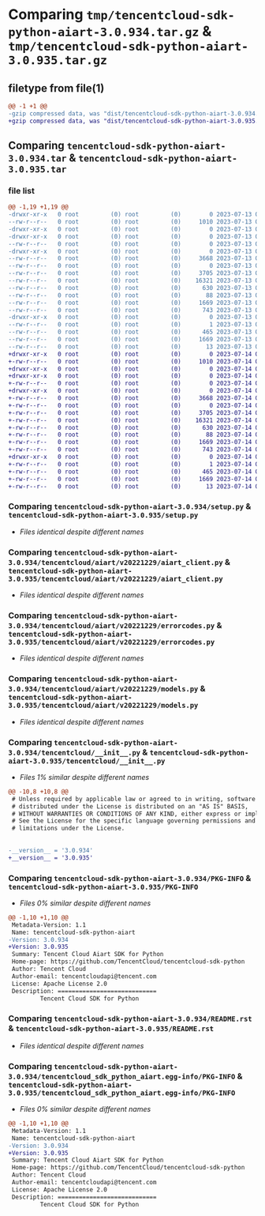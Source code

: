 # Comparing `tmp/tencentcloud-sdk-python-aiart-3.0.934.tar.gz` & `tmp/tencentcloud-sdk-python-aiart-3.0.935.tar.gz`

## filetype from file(1)

```diff
@@ -1 +1 @@
-gzip compressed data, was "dist/tencentcloud-sdk-python-aiart-3.0.934.tar", last modified: Thu Jul 13 00:14:12 2023, max compression
+gzip compressed data, was "dist/tencentcloud-sdk-python-aiart-3.0.935.tar", last modified: Fri Jul 14 00:15:49 2023, max compression
```

## Comparing `tencentcloud-sdk-python-aiart-3.0.934.tar` & `tencentcloud-sdk-python-aiart-3.0.935.tar`

### file list

```diff
@@ -1,19 +1,19 @@
-drwxr-xr-x   0 root         (0) root         (0)        0 2023-07-13 00:14:12.000000 tencentcloud-sdk-python-aiart-3.0.934/
--rw-r--r--   0 root         (0) root         (0)     1010 2023-07-13 00:14:12.000000 tencentcloud-sdk-python-aiart-3.0.934/setup.py
-drwxr-xr-x   0 root         (0) root         (0)        0 2023-07-13 00:14:12.000000 tencentcloud-sdk-python-aiart-3.0.934/tencentcloud/
-drwxr-xr-x   0 root         (0) root         (0)        0 2023-07-13 00:14:12.000000 tencentcloud-sdk-python-aiart-3.0.934/tencentcloud/aiart/
--rw-r--r--   0 root         (0) root         (0)        0 2023-07-13 00:14:12.000000 tencentcloud-sdk-python-aiart-3.0.934/tencentcloud/aiart/__init__.py
-drwxr-xr-x   0 root         (0) root         (0)        0 2023-07-13 00:14:12.000000 tencentcloud-sdk-python-aiart-3.0.934/tencentcloud/aiart/v20221229/
--rw-r--r--   0 root         (0) root         (0)     3668 2023-07-13 00:14:12.000000 tencentcloud-sdk-python-aiart-3.0.934/tencentcloud/aiart/v20221229/aiart_client.py
--rw-r--r--   0 root         (0) root         (0)        0 2023-07-13 00:14:12.000000 tencentcloud-sdk-python-aiart-3.0.934/tencentcloud/aiart/v20221229/__init__.py
--rw-r--r--   0 root         (0) root         (0)     3705 2023-07-13 00:14:12.000000 tencentcloud-sdk-python-aiart-3.0.934/tencentcloud/aiart/v20221229/errorcodes.py
--rw-r--r--   0 root         (0) root         (0)    16321 2023-07-13 00:14:12.000000 tencentcloud-sdk-python-aiart-3.0.934/tencentcloud/aiart/v20221229/models.py
--rw-r--r--   0 root         (0) root         (0)      630 2023-07-13 00:14:12.000000 tencentcloud-sdk-python-aiart-3.0.934/tencentcloud/__init__.py
--rw-r--r--   0 root         (0) root         (0)       88 2023-07-13 00:14:12.000000 tencentcloud-sdk-python-aiart-3.0.934/setup.cfg
--rw-r--r--   0 root         (0) root         (0)     1669 2023-07-13 00:14:12.000000 tencentcloud-sdk-python-aiart-3.0.934/PKG-INFO
--rw-r--r--   0 root         (0) root         (0)      743 2023-07-13 00:14:12.000000 tencentcloud-sdk-python-aiart-3.0.934/README.rst
-drwxr-xr-x   0 root         (0) root         (0)        0 2023-07-13 00:14:12.000000 tencentcloud-sdk-python-aiart-3.0.934/tencentcloud_sdk_python_aiart.egg-info/
--rw-r--r--   0 root         (0) root         (0)        1 2023-07-13 00:14:12.000000 tencentcloud-sdk-python-aiart-3.0.934/tencentcloud_sdk_python_aiart.egg-info/dependency_links.txt
--rw-r--r--   0 root         (0) root         (0)      465 2023-07-13 00:14:12.000000 tencentcloud-sdk-python-aiart-3.0.934/tencentcloud_sdk_python_aiart.egg-info/SOURCES.txt
--rw-r--r--   0 root         (0) root         (0)     1669 2023-07-13 00:14:12.000000 tencentcloud-sdk-python-aiart-3.0.934/tencentcloud_sdk_python_aiart.egg-info/PKG-INFO
--rw-r--r--   0 root         (0) root         (0)       13 2023-07-13 00:14:12.000000 tencentcloud-sdk-python-aiart-3.0.934/tencentcloud_sdk_python_aiart.egg-info/top_level.txt
+drwxr-xr-x   0 root         (0) root         (0)        0 2023-07-14 00:15:49.000000 tencentcloud-sdk-python-aiart-3.0.935/
+-rw-r--r--   0 root         (0) root         (0)     1010 2023-07-14 00:15:49.000000 tencentcloud-sdk-python-aiart-3.0.935/setup.py
+drwxr-xr-x   0 root         (0) root         (0)        0 2023-07-14 00:15:49.000000 tencentcloud-sdk-python-aiart-3.0.935/tencentcloud/
+drwxr-xr-x   0 root         (0) root         (0)        0 2023-07-14 00:15:49.000000 tencentcloud-sdk-python-aiart-3.0.935/tencentcloud/aiart/
+-rw-r--r--   0 root         (0) root         (0)        0 2023-07-14 00:15:49.000000 tencentcloud-sdk-python-aiart-3.0.935/tencentcloud/aiart/__init__.py
+drwxr-xr-x   0 root         (0) root         (0)        0 2023-07-14 00:15:49.000000 tencentcloud-sdk-python-aiart-3.0.935/tencentcloud/aiart/v20221229/
+-rw-r--r--   0 root         (0) root         (0)     3668 2023-07-14 00:15:49.000000 tencentcloud-sdk-python-aiart-3.0.935/tencentcloud/aiart/v20221229/aiart_client.py
+-rw-r--r--   0 root         (0) root         (0)        0 2023-07-14 00:15:49.000000 tencentcloud-sdk-python-aiart-3.0.935/tencentcloud/aiart/v20221229/__init__.py
+-rw-r--r--   0 root         (0) root         (0)     3705 2023-07-14 00:15:49.000000 tencentcloud-sdk-python-aiart-3.0.935/tencentcloud/aiart/v20221229/errorcodes.py
+-rw-r--r--   0 root         (0) root         (0)    16321 2023-07-14 00:15:49.000000 tencentcloud-sdk-python-aiart-3.0.935/tencentcloud/aiart/v20221229/models.py
+-rw-r--r--   0 root         (0) root         (0)      630 2023-07-14 00:15:49.000000 tencentcloud-sdk-python-aiart-3.0.935/tencentcloud/__init__.py
+-rw-r--r--   0 root         (0) root         (0)       88 2023-07-14 00:15:49.000000 tencentcloud-sdk-python-aiart-3.0.935/setup.cfg
+-rw-r--r--   0 root         (0) root         (0)     1669 2023-07-14 00:15:49.000000 tencentcloud-sdk-python-aiart-3.0.935/PKG-INFO
+-rw-r--r--   0 root         (0) root         (0)      743 2023-07-14 00:15:49.000000 tencentcloud-sdk-python-aiart-3.0.935/README.rst
+drwxr-xr-x   0 root         (0) root         (0)        0 2023-07-14 00:15:49.000000 tencentcloud-sdk-python-aiart-3.0.935/tencentcloud_sdk_python_aiart.egg-info/
+-rw-r--r--   0 root         (0) root         (0)        1 2023-07-14 00:15:49.000000 tencentcloud-sdk-python-aiart-3.0.935/tencentcloud_sdk_python_aiart.egg-info/dependency_links.txt
+-rw-r--r--   0 root         (0) root         (0)      465 2023-07-14 00:15:49.000000 tencentcloud-sdk-python-aiart-3.0.935/tencentcloud_sdk_python_aiart.egg-info/SOURCES.txt
+-rw-r--r--   0 root         (0) root         (0)     1669 2023-07-14 00:15:49.000000 tencentcloud-sdk-python-aiart-3.0.935/tencentcloud_sdk_python_aiart.egg-info/PKG-INFO
+-rw-r--r--   0 root         (0) root         (0)       13 2023-07-14 00:15:49.000000 tencentcloud-sdk-python-aiart-3.0.935/tencentcloud_sdk_python_aiart.egg-info/top_level.txt
```

### Comparing `tencentcloud-sdk-python-aiart-3.0.934/setup.py` & `tencentcloud-sdk-python-aiart-3.0.935/setup.py`

 * *Files identical despite different names*

### Comparing `tencentcloud-sdk-python-aiart-3.0.934/tencentcloud/aiart/v20221229/aiart_client.py` & `tencentcloud-sdk-python-aiart-3.0.935/tencentcloud/aiart/v20221229/aiart_client.py`

 * *Files identical despite different names*

### Comparing `tencentcloud-sdk-python-aiart-3.0.934/tencentcloud/aiart/v20221229/errorcodes.py` & `tencentcloud-sdk-python-aiart-3.0.935/tencentcloud/aiart/v20221229/errorcodes.py`

 * *Files identical despite different names*

### Comparing `tencentcloud-sdk-python-aiart-3.0.934/tencentcloud/aiart/v20221229/models.py` & `tencentcloud-sdk-python-aiart-3.0.935/tencentcloud/aiart/v20221229/models.py`

 * *Files identical despite different names*

### Comparing `tencentcloud-sdk-python-aiart-3.0.934/tencentcloud/__init__.py` & `tencentcloud-sdk-python-aiart-3.0.935/tencentcloud/__init__.py`

 * *Files 1% similar despite different names*

```diff
@@ -10,8 +10,8 @@
 # Unless required by applicable law or agreed to in writing, software
 # distributed under the License is distributed on an "AS IS" BASIS,
 # WITHOUT WARRANTIES OR CONDITIONS OF ANY KIND, either express or implied.
 # See the License for the specific language governing permissions and
 # limitations under the License.
 
 
-__version__ = '3.0.934'
+__version__ = '3.0.935'
```

### Comparing `tencentcloud-sdk-python-aiart-3.0.934/PKG-INFO` & `tencentcloud-sdk-python-aiart-3.0.935/PKG-INFO`

 * *Files 0% similar despite different names*

```diff
@@ -1,10 +1,10 @@
 Metadata-Version: 1.1
 Name: tencentcloud-sdk-python-aiart
-Version: 3.0.934
+Version: 3.0.935
 Summary: Tencent Cloud Aiart SDK for Python
 Home-page: https://github.com/TencentCloud/tencentcloud-sdk-python
 Author: Tencent Cloud
 Author-email: tencentcloudapi@tencent.com
 License: Apache License 2.0
 Description: ============================
         Tencent Cloud SDK for Python
```

### Comparing `tencentcloud-sdk-python-aiart-3.0.934/README.rst` & `tencentcloud-sdk-python-aiart-3.0.935/README.rst`

 * *Files identical despite different names*

### Comparing `tencentcloud-sdk-python-aiart-3.0.934/tencentcloud_sdk_python_aiart.egg-info/PKG-INFO` & `tencentcloud-sdk-python-aiart-3.0.935/tencentcloud_sdk_python_aiart.egg-info/PKG-INFO`

 * *Files 0% similar despite different names*

```diff
@@ -1,10 +1,10 @@
 Metadata-Version: 1.1
 Name: tencentcloud-sdk-python-aiart
-Version: 3.0.934
+Version: 3.0.935
 Summary: Tencent Cloud Aiart SDK for Python
 Home-page: https://github.com/TencentCloud/tencentcloud-sdk-python
 Author: Tencent Cloud
 Author-email: tencentcloudapi@tencent.com
 License: Apache License 2.0
 Description: ============================
         Tencent Cloud SDK for Python
```

